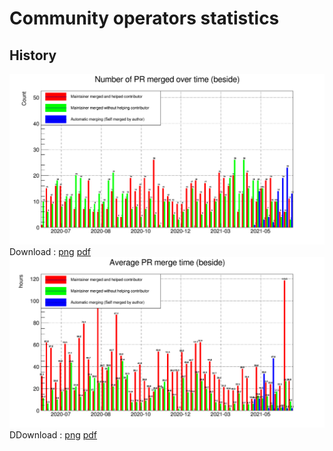 # Community operators statistics
## History
![Number of PR over time](images/stats/nPrOverTime_nostackb.png)
Download : [png](images/stats/nPrOverTime_nostackb.png) [pdf](images/stats/nPrOverTime_nostackb.pdf)
![Average PR merging time](images/stats/avgTimePrOverTime_nostackb.png)
DDownload : [png](images/stats/avgTimePrOverTime_nostackb.png) [pdf](images/stats/avgTimePrOverTime_nostackb.pdf)
